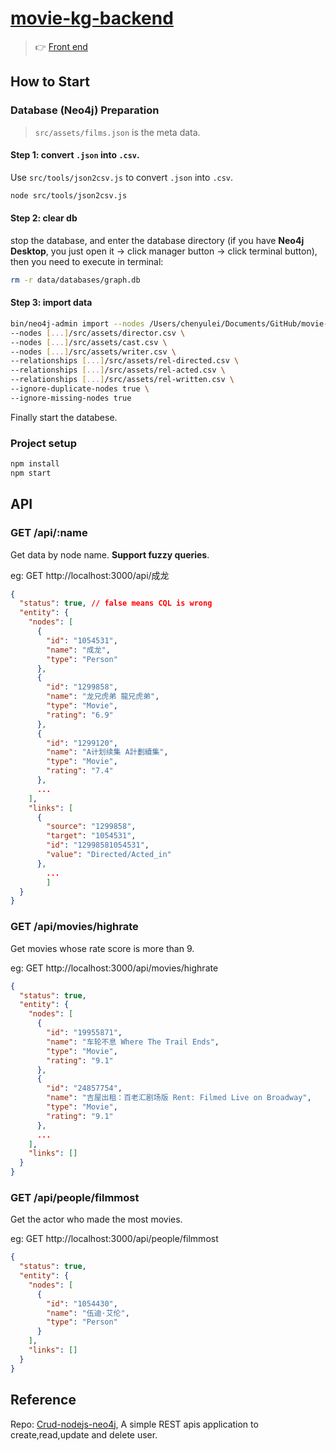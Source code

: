 # [movie-kg-backend](https://github.com/ChenCyl/movie-kg-backend)

> :point_right: [Front end​](https://github.com/ChenCyl/movie-kg-frontend)


## How to Start

### Database (Neo4j) Preparation

> `src/assets/films.json` is the meta data. 

#### Step 1: convert `.json` into `.csv`.

Use `src/tools/json2csv.js` to convert `.json` into `.csv`.

```bash
node src/tools/json2csv.js
```

#### Step 2: clear db

stop the database, and enter the database directory (if you have **Neo4j Desktop**, you just open it -> click manager button -> click terminal button), then you need to execute in terminal:

```bash
rm -r data/databases/graph.db
```

#### Step 3: import data

```bash
bin/neo4j-admin import --nodes /Users/chenyulei/Documents/GitHub/movie-kg-backend/src/assets/movie.csv \
--nodes [...]/src/assets/director.csv \
--nodes [...]/src/assets/cast.csv \
--nodes [...]/src/assets/writer.csv \
--relationships [...]/src/assets/rel-directed.csv \
--relationships [...]/src/assets/rel-acted.csv \
--relationships [...]/src/assets/rel-written.csv \
--ignore-duplicate-nodes true \
--ignore-missing-nodes true
```

Finally start the databese.

### Project setup

```bash
npm install
npm start
```

## API

### GET /api/:name

Get data by node name.  **Support fuzzy queries**.

eg: GET http://localhost:3000/api/成龙

```json
{
  "status": true, // false means CQL is wrong
  "entity": {
    "nodes": [
      {
        "id": "1054531", 
        "name": "成龙",
        "type": "Person"
      },
      {
        "id": "1299858",
        "name": "龙兄虎弟 龍兄虎弟",
        "type": "Movie",
        "rating": "6.9"
      },
      {
        "id": "1299120",
        "name": "A计划续集 A計劃續集",
        "type": "Movie",
        "rating": "7.4"
      },
      ...
    ],
    "links": [
      {
        "source": "1299858",
        "target": "1054531",
        "id": "12998581054531",
        "value": "Directed/Acted_in"
      },
  		...
		]
  }
}
```

### GET /api/movies/highrate

Get movies whose rate score is more than 9.

eg: GET http://localhost:3000/api/movies/highrate

```json
{
  "status": true,
  "entity": {
    "nodes": [
      {
        "id": "19955871",
        "name": "车轮不息 Where The Trail Ends",
        "type": "Movie",
        "rating": "9.1"
      },
      {
        "id": "24857754",
        "name": "吉屋出租：百老汇剧场版 Rent: Filmed Live on Broadway",
        "type": "Movie",
        "rating": "9.1"
      },
      ...
    ],
    "links": []
  }
}
```

### GET /api/people/filmmost

Get the actor who made the most movies.

eg: GET http://localhost:3000/api/people/filmmost

```json
{
  "status": true,
  "entity": {
    "nodes": [
      {
        "id": "1054430",
        "name": "伍迪·艾伦",
        "type": "Person"
      }
    ],
    "links": []
  }
}
```

## Reference 

Repo: [Crud-nodejs-neo4j](https://github.com/Yashjeet/Crud-nodejs-neo4j), A simple REST apis application to create,read,update and delete user.

